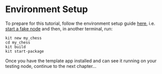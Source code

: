 # Environment Setup

To prepare for this tutorial, follow the environment setup guide [here](../my_first_app/chapter_1.md), i.e. [start a fake node](../my_first_app/chapter_1.md#booting-a-fake-kinode-node) and then, in another terminal, run:
```
kit new my_chess
cd my_chess
kit build
kit start-package
```

Once you have the template app installed and can see it running on your testing node, continue to the next chapter...
